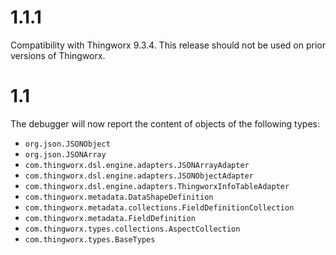 # 1.1.1

Compatibility with Thingworx 9.3.4. This release should not be used on prior versions of Thingworx.

# 1.1

The debugger will now report the content of objects of the following types:
 - `org.json.JSONObject`
 - `org.json.JSONArray`
 - `com.thingworx.dsl.engine.adapters.JSONArrayAdapter`
 - `com.thingworx.dsl.engine.adapters.JSONObjectAdapter`
 - `com.thingworx.dsl.engine.adapters.ThingworxInfoTableAdapter`
 - `com.thingworx.metadata.DataShapeDefinition`
 - `com.thingworx.metadata.collections.FieldDefinitionCollection`
 - `com.thingworx.metadata.FieldDefinition`
 - `com.thingworx.types.collections.AspectCollection`
 - `com.thingworx.types.BaseTypes`